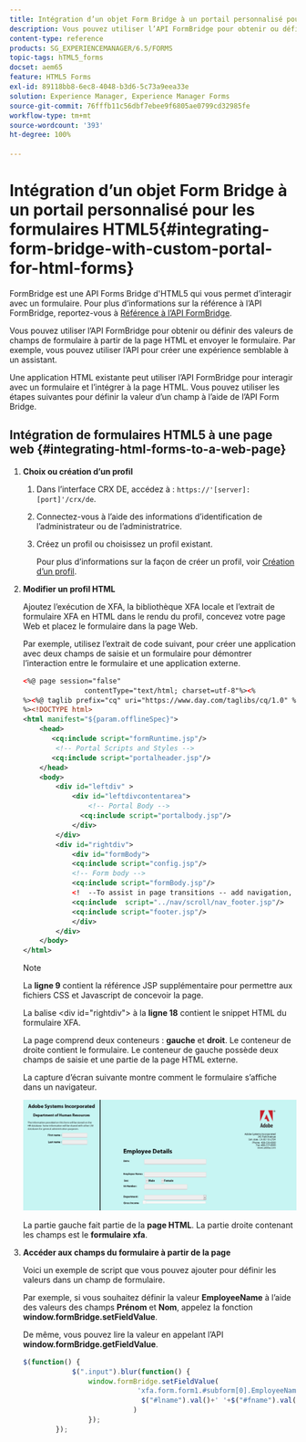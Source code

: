 ```yaml
---
title: Intégration d’un objet Form Bridge à un portail personnalisé pour les formulaires HTML5
description: Vous pouvez utiliser l’API FormBridge pour obtenir ou définir des valeurs de champs de formulaire à partir de la page HTML et envoyer le formulaire.
content-type: reference
products: SG_EXPERIENCEMANAGER/6.5/FORMS
topic-tags: hTML5_forms
docset: aem65
feature: HTML5 Forms
exl-id: 89118bb8-6ec8-4048-b3d6-5c73a9eea33e
solution: Experience Manager, Experience Manager Forms
source-git-commit: 76fffb11c56dbf7ebee9f6805ae0799cd32985fe
workflow-type: tm+mt
source-wordcount: '393'
ht-degree: 100%

---
```


# Intégration d’un objet Form Bridge à un portail personnalisé pour les formulaires HTML5{#integrating-form-bridge-with-custom-portal-for-html-forms}

FormBridge est une API Forms Bridge d&#39;HTML5 qui vous permet d’interagir avec un formulaire. Pour plus d’informations sur la référence à l’API FormBridge, reportez-vous à [Référence à l’API FormBridge](/help/forms/using/form-bridge-apis.md).

Vous pouvez utiliser l’API FormBridge pour obtenir ou définir des valeurs de champs de formulaire à partir de la page HTML et envoyer le formulaire. Par exemple, vous pouvez utiliser l’API pour créer une expérience semblable à un assistant.

Une application HTML existante peut utiliser l’API FormBridge pour interagir avec un formulaire et l’intégrer à la page HTML. Vous pouvez utiliser les étapes suivantes pour définir la valeur d’un champ à l’aide de l’API Form Bridge.

## Intégration de formulaires HTML5 à une page web {#integrating-html-forms-to-a-web-page}

1. **Choix ou création d’un profil**

   1. Dans l’interface CRX DE, accédez à : `https://'[server]:[port]'/crx/de`.
   1. Connectez-vous à l’aide des informations d’identification de l’administrateur ou de l’administratrice.
   1. Créez un profil ou choisissez un profil existant.

      Pour plus d’informations sur la façon de créer un profil, voir [Création d’un profil](/help/forms/using/custom-profile.md).

1. **Modifier un profil HTML**

   Ajoutez l’exécution de XFA, la bibliothèque XFA locale et l’extrait de formulaire XFA en HTML dans le rendu du profil, concevez votre page Web et placez le formulaire dans la page Web.

   Par exemple, utilisez l’extrait de code suivant, pour créer une application avec deux champs de saisie et un formulaire pour démontrer l’interaction entre le formulaire et une application externe.

   ```xml
   <%@ page session="false"
                  contentType="text/html; charset=utf-8"%><%
   %><%@ taglib prefix="cq" uri="https://www.day.com/taglibs/cq/1.0" %><%
   %><!DOCTYPE html>
   <html manifest="${param.offlineSpec}">
       <head>
          <cq:include script="formRuntime.jsp"/>
           <!-- Portal Scripts and Styles -->
          <cq:include script="portalheader.jsp"/>
       </head>
       <body>
           <div id="leftdiv" >
               <div id="leftdivcontentarea">
                   <!-- Portal Body -->
                 <cq:include script="portalbody.jsp"/>
               </div>
           </div>
           <div id="rightdiv">
               <div id="formBody">
               <cq:include script="config.jsp"/>
               <!-- Form body -->
               <cq:include script="formBody.jsp"/>
               <!  --To assist in page transitions -- add navigation, based on scrolling -->
               <cq:include  script="../nav/scroll/nav_footer.jsp"/>
               <cq:include script="footer.jsp"/>
               </div>
           </div>
       </body>
   </html>
   ```

   >[!NOTE]
   >
   >La **ligne 9** contient la référence JSP supplémentaire pour permettre aux fichiers CSS et Javascript de concevoir la page.
   >
   >
   >La balise &lt;div id=&quot;rightdiv&quot;> à la **ligne 18** contient le snippet HTML du formulaire XFA.
   >
   >
   >La page comprend deux conteneurs : **gauche** et **droit**. Le conteneur de droite contient le formulaire. Le conteneur de gauche possède deux champs de saisie et une partie de la page HTML externe.
   >
   >
   >La capture d’écran suivante montre comment le formulaire s’affiche dans un navigateur.

   ![Portail](assets/portal.jpg)

   La partie gauche fait partie de la **page HTML**. La partie droite contenant les champs est le **formulaire xfa**.

1. **Accéder aux champs du formulaire à partir de la page**

   Voici un exemple de script que vous pouvez ajouter pour définir les valeurs dans un champ de formulaire.

   Par exemple, si vous souhaitez définir la valeur **EmployeeName** à l’aide des valeurs des champs **Prénom** et **Nom**, appelez la fonction **window.formBridge.setFieldValue**.

   De même, vous pouvez lire la valeur en appelant l’API **window.formBridge.getFieldValue**.

   ```javascript
   $(function() {
               $(".input").blur(function() {
                   window.formBridge.setFieldValue(
                               'xfa.form.form1.#subform[0].EmployeeName',
                                $("#lname").val()+' '+$("#fname").val()
                              )
                   });
           });
   ```
